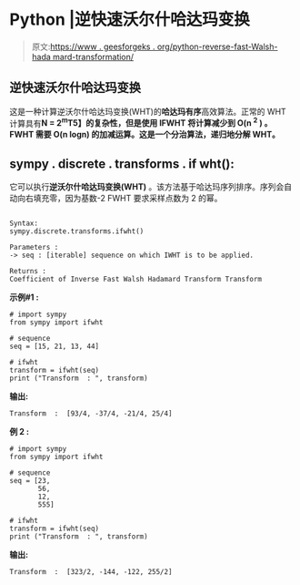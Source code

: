 # Python |逆快速沃尔什哈达玛变换

> 原文:[https://www . geesforgeks . org/python-reverse-fast-Walsh-hada mard-transformation/](https://www.geeksforgeeks.org/python-inverse-fast-walsh-hadamard-transformation/)

## **逆快速沃尔什哈达玛变换**

这是一种计算逆沃尔什哈达玛变换(WHT)的**哈达玛有序**高效算法。正常的 WHT 计算具有**N = 2<sup>m</sup>T5】的复杂性，但是使用 IFWHT 将计算减少到 **O(n <sup>2</sup> )** 。FWHT 需要 **O(n logn)** 的加减运算。这是一个分治算法，递归地分解 WHT。**

## **sympy . discrete . transforms . if wht():**

它可以执行**逆沃尔什哈达玛变换(WHT)** 。该方法基于哈达玛序列排序。序列会自动向右填充零，因为基数-2 FWHT 要求采样点数为 2 的幂。

```

Syntax: 
sympy.discrete.transforms.ifwht()

Parameters : 
-> seq : [iterable] sequence on which IWHT is to be applied.

Returns : 
Coefficient of Inverse Fast Walsh Hadamard Transform Transform

```

**示例#1 :**

```
# import sympy 
from sympy import ifwht

# sequence 
seq = [15, 21, 13, 44]

# ifwht
transform = ifwht(seq)
print ("Transform  : ", transform)
```

**输出:**

```
Transform  :  [93/4, -37/4, -21/4, 25/4]
```

**例 2 :**

```
# import sympy 
from sympy import ifwht

# sequence 
seq = [23, 
       56, 
       12, 
       555]

# ifwht
transform = ifwht(seq)
print ("Transform  : ", transform)
```

**输出:**

```
Transform  :  [323/2, -144, -122, 255/2]

```